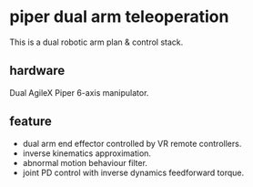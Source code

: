 # piper dual arm teleoperation

This is a dual robotic arm plan & control stack.

## hardware

Dual AgileX Piper 6-axis manipulator.

## feature

* dual arm end effector controlled by VR remote controllers.
* inverse kinematics approximation.
* abnormal motion behaviour filter.
* joint PD control with inverse dynamics feedforward torque.